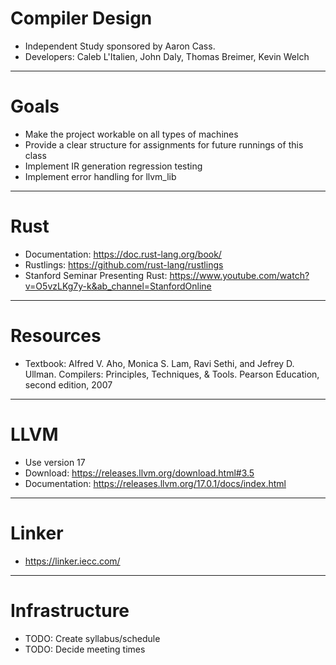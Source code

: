 # Compiler Design
- Independent Study sponsored by Aaron Cass.
- Developers: Caleb L'Italien,
              John Daly, 
              Thomas Breimer, 
              Kevin Welch 
------------------------------------
# Goals
- Make the project workable on all types of machines
- Provide a clear structure for assignments for future runnings of this class
- Implement IR generation regression testing
- Implement error handling for llvm_lib
------------------------------------
# Rust
- Documentation: https://doc.rust-lang.org/book/
- Rustlings: https://github.com/rust-lang/rustlings
- Stanford Seminar Presenting Rust: https://www.youtube.com/watch?v=O5vzLKg7y-k&ab_channel=StanfordOnline
------------------------------------
# Resources
 - Textbook: Alfred V. Aho, Monica S. Lam, Ravi Sethi, and Jefrey D. Ullman. Compilers: Principles, Techniques, & Tools. Pearson Education, second edition, 2007
------------------------------------
# LLVM
- Use version 17
- Download: https://releases.llvm.org/download.html#3.5
- Documentation: https://releases.llvm.org/17.0.1/docs/index.html
------------------------------------
# Linker
- https://linker.iecc.com/
------------------------------------
# Infrastructure
- TODO: Create syllabus/schedule
- TODO: Decide meeting times
